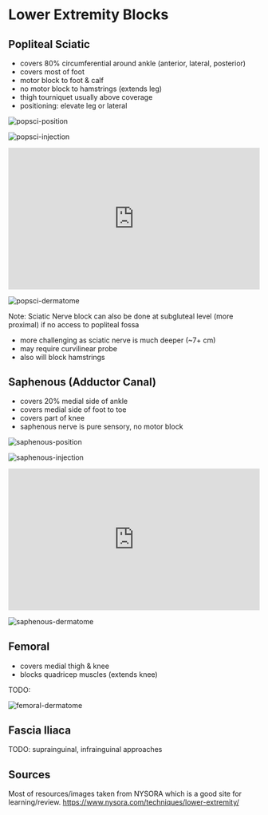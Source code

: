 # Lower Extremity Blocks

## Popliteal Sciatic

* covers 80% circumferential around ankle (anterior, lateral, posterior)
* covers most of foot
* motor block to foot & calf
* no motor block to hamstrings (extends leg)
* thigh tourniquet usually above coverage
* positioning: elevate leg or lateral

![popsci-position](popsci-position.jpg)

![popsci-injection](popsci-injection.jpg)

<!-- Popliteal Sciatic Block Video -->
<div>
  <div style="position:relative;padding-top:56.25%;">
    <iframe src="https://www.youtube.com/embed/WX1hx6cUGjs" frameborder="0" allowfullscreen
      style="position:absolute;top:0;left:0;width:100%;height:100%;"></iframe>
  </div>
</div>

![popsci-dermatome](popsci-dermatome.jpg)

Note: Sciatic Nerve block can also be done at subgluteal level (more proximal) if no access to popliteal fossa

* more challenging as sciatic nerve is much deeper (~7+ cm)
* may require curvilinear probe
* also will block hamstrings

## Saphenous (Adductor Canal)

* covers 20% medial side of ankle
* covers medial side of foot to toe
* covers part of knee
* saphenous nerve is pure sensory, no motor block

![saphenous-position](saphenous-position.jpg)

![saphenous-injection](saphenous-injection.jpg)

<!-- Adductor Canal Block Video -->
<div>
  <div style="position:relative;padding-top:56.25%;">
    <iframe src="https://www.youtube.com/embed/_lp1rKuqzsk" frameborder="0" allowfullscreen
      style="position:absolute;top:0;left:0;width:100%;height:100%;"></iframe>
  </div>
</div>

![saphenous-dermatome](saphenous-dermatome.jpg)

## Femoral

* covers medial thigh & knee
* blocks quadricep muscles (extends knee)

TODO:

![femoral-dermatome](femoral-dermatome.jpg)

## Fascia Iliaca

TODO: suprainguinal, infrainguinal approaches

## Sources

Most of resources/images taken from NYSORA which is a good site for learning/review.
<https://www.nysora.com/techniques/lower-extremity/>

